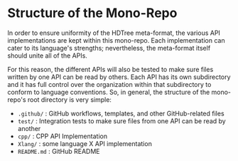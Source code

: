 # Structure of the Mono-Repo

In order to ensure uniformity of the HDTree meta-format,
the various API implementations are kept within this mono-repo.
Each implementation can cater to its language's strengths;
nevertheless, the meta-format itself should unite all of the APIs.

For this reason, the different APIs will also be tested to make sure
files written by one API can be read by others. Each API has its own
subdirectory and it has full control over the organization within that
subdirectory to conform to language conventions. So, in general, the
structure of the mono-repo's root directory is very simple:

- `.github/` : GitHub workflows, templates, and other GitHub-related files
- `test/` : Integration tests to make sure files from one API can be read by another
- `cpp/` : CPP API Implementation
- `Xlang/` : some language X API implementation
- `README.md` : GitHub README
